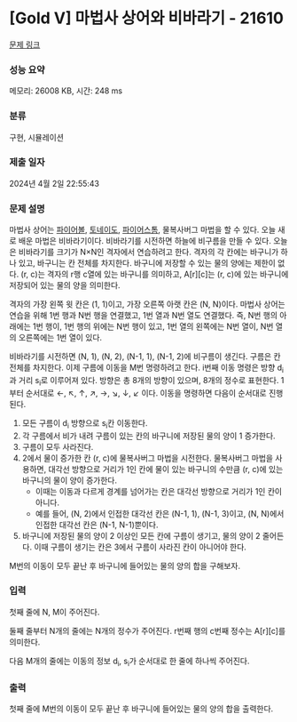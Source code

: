 # [Gold V] 마법사 상어와 비바라기 - 21610 

[문제 링크](https://www.acmicpc.net/problem/21610) 

### 성능 요약

메모리: 26008 KB, 시간: 248 ms

### 분류

구현, 시뮬레이션

### 제출 일자

2024년 4월 2일 22:55:43

### 문제 설명

<p>마법사 상어는 <a href="/problem/20056">파이어볼</a>, <a href="/problem/20057">토네이도</a>, <a href="/problem/20058">파이어스톰</a>, 물복사버그 마법을 할 수 있다. 오늘 새로 배운 마법은 비바라기이다. 비바라기를 시전하면 하늘에 비구름을 만들 수 있다. 오늘은 비바라기를 크기가 N×N인 격자에서 연습하려고 한다. 격자의 각 칸에는 바구니가 하나 있고, 바구니는 칸 전체를 차지한다. 바구니에 저장할 수 있는 물의 양에는 제한이 없다. (r, c)는 격자의 r행 c열에 있는 바구니를 의미하고, A[r][c]는 (r, c)에 있는 바구니에 저장되어 있는 물의 양을 의미한다.</p>

<p>격자의 가장 왼쪽 윗 칸은 (1, 1)이고, 가장 오른쪽 아랫 칸은 (N, N)이다. 마법사 상어는 연습을 위해 1번 행과 N번 행을 연결했고, 1번 열과 N번 열도 연결했다. 즉, N번 행의 아래에는 1번 행이, 1번 행의 위에는 N번 행이 있고, 1번 열의 왼쪽에는 N번 열이, N번 열의 오른쪽에는 1번 열이 있다.</p>

<p>비바라기를 시전하면 (N, 1), (N, 2), (N-1, 1), (N-1, 2)에 비구름이 생긴다. 구름은 칸 전체를 차지한다. 이제 구름에 이동을 M번 명령하려고 한다. i번째 이동 명령은 방향 d<sub>i</sub>과 거리 s<sub>i</sub>로 이루어져 있다. 방향은 총 8개의 방향이 있으며, 8개의 정수로 표현한다. 1부터 순서대로 ←, ↖, ↑, ↗, →, ↘, ↓, ↙ 이다. 이동을 명령하면 다음이 순서대로 진행된다.</p>

<ol>
	<li>모든 구름이 d<sub>i</sub> 방향으로 s<sub>i</sub>칸 이동한다.</li>
	<li>각 구름에서 비가 내려 구름이 있는 칸의 바구니에 저장된 물의 양이 1 증가한다.</li>
	<li>구름이 모두 사라진다.</li>
	<li>2에서 물이 증가한 칸 (r, c)에 물복사버그 마법을 시전한다. 물복사버그 마법을 사용하면, 대각선 방향으로 거리가 1인 칸에 물이 있는 바구니의 수만큼 (r, c)에 있는 바구니의 물이 양이 증가한다.
	<ul>
		<li>이때는 이동과 다르게 경계를 넘어가는 칸은 대각선 방향으로 거리가 1인 칸이 아니다.</li>
		<li>예를 들어, (N, 2)에서 인접한 대각선 칸은 (N-1, 1), (N-1, 3)이고, (N, N)에서 인접한 대각선 칸은 (N-1, N-1)뿐이다.</li>
	</ul>
	</li>
	<li>바구니에 저장된 물의 양이 2 이상인 모든 칸에 구름이 생기고, 물의 양이 2 줄어든다. 이때 구름이 생기는 칸은 3에서 구름이 사라진 칸이 아니어야 한다.</li>
</ol>

<p>M번의 이동이 모두 끝난 후 바구니에 들어있는 물의 양의 합을 구해보자.</p>

### 입력 

 <p>첫째 줄에 N, M이 주어진다.</p>

<p>둘째 줄부터 N개의 줄에는 N개의 정수가 주어진다. r번째 행의 c번째 정수는 A[r][c]를 의미한다.</p>

<p>다음 M개의 줄에는 이동의 정보 d<sub>i</sub>, s<sub>i</sub>가 순서대로 한 줄에 하나씩 주어진다.</p>

### 출력 

 <p>첫째 줄에 M번의 이동이 모두 끝난 후 바구니에 들어있는 물의 양의 합을 출력한다.</p>

